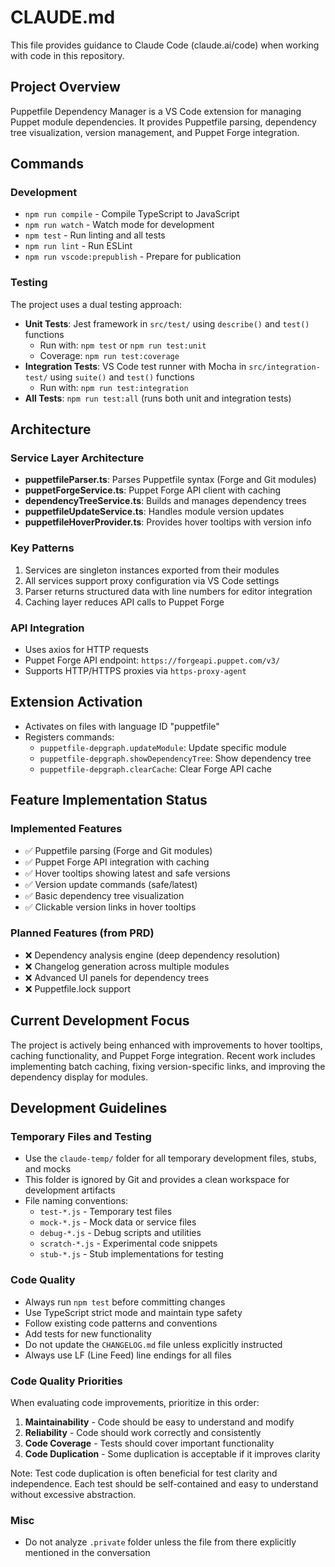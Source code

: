 # CLAUDE.md

This file provides guidance to Claude Code (claude.ai/code) when working with code in this repository.

## Project Overview

Puppetfile Dependency Manager is a VS Code extension for managing Puppet module dependencies. It provides Puppetfile parsing, dependency tree visualization, version management, and Puppet Forge integration.

## Commands

### Development
- `npm run compile` - Compile TypeScript to JavaScript
- `npm run watch` - Watch mode for development
- `npm test` - Run linting and all tests
- `npm run lint` - Run ESLint
- `npm run vscode:prepublish` - Prepare for publication

### Testing
The project uses a dual testing approach:

- **Unit Tests**: Jest framework in `src/test/` using `describe()` and `test()` functions
  - Run with: `npm test` or `npm run test:unit`
  - Coverage: `npm run test:coverage`
- **Integration Tests**: VS Code test runner with Mocha in `src/integration-test/` using `suite()` and `test()` functions  
  - Run with: `npm run test:integration`
- **All Tests**: `npm run test:all` (runs both unit and integration tests)

## Architecture

### Service Layer Architecture
- **puppetfileParser.ts**: Parses Puppetfile syntax (Forge and Git modules)
- **puppetForgeService.ts**: Puppet Forge API client with caching
- **dependencyTreeService.ts**: Builds and manages dependency trees
- **puppetfileUpdateService.ts**: Handles module version updates
- **puppetfileHoverProvider.ts**: Provides hover tooltips with version info

### Key Patterns
1. Services are singleton instances exported from their modules
2. All services support proxy configuration via VS Code settings
3. Parser returns structured data with line numbers for editor integration
4. Caching layer reduces API calls to Puppet Forge

### API Integration
- Uses axios for HTTP requests
- Puppet Forge API endpoint: `https://forgeapi.puppet.com/v3/`
- Supports HTTP/HTTPS proxies via `https-proxy-agent`

## Extension Activation
- Activates on files with language ID "puppetfile"
- Registers commands:
  - `puppetfile-depgraph.updateModule`: Update specific module
  - `puppetfile-depgraph.showDependencyTree`: Show dependency tree
  - `puppetfile-depgraph.clearCache`: Clear Forge API cache

## Feature Implementation Status

### Implemented Features
- ✅ Puppetfile parsing (Forge and Git modules)
- ✅ Puppet Forge API integration with caching
- ✅ Hover tooltips showing latest and safe versions
- ✅ Version update commands (safe/latest)
- ✅ Basic dependency tree visualization
- ✅ Clickable version links in hover tooltips

### Planned Features (from PRD)
- ❌ Dependency analysis engine (deep dependency resolution)
- ❌ Changelog generation across multiple modules
- ❌ Advanced UI panels for dependency trees
- ❌ Puppetfile.lock support

## Current Development Focus
The project is actively being enhanced with improvements to hover tooltips, caching functionality, and Puppet Forge integration. Recent work includes implementing batch caching, fixing version-specific links, and improving the dependency display for modules.

## Development Guidelines

### Temporary Files and Testing
- Use the `claude-temp/` folder for all temporary development files, stubs, and mocks
- This folder is ignored by Git and provides a clean workspace for development artifacts
- File naming conventions:
  - `test-*.js` - Temporary test files
  - `mock-*.js` - Mock data or service files  
  - `debug-*.js` - Debug scripts and utilities
  - `scratch-*.js` - Experimental code snippets
  - `stub-*.js` - Stub implementations for testing

### Code Quality
- Always run `npm test` before committing changes
- Use TypeScript strict mode and maintain type safety
- Follow existing code patterns and conventions
- Add tests for new functionality
- Do not update the `CHANGELOG.md` file unless explicitly instructed
- Always use LF (Line Feed) line endings for all files

### Code Quality Priorities
When evaluating code improvements, prioritize in this order:
1. **Maintainability** - Code should be easy to understand and modify
2. **Reliability** - Code should work correctly and consistently
3. **Code Coverage** - Tests should cover important functionality
4. **Code Duplication** - Some duplication is acceptable if it improves clarity

Note: Test code duplication is often beneficial for test clarity and independence. Each test should be self-contained and easy to understand without excessive abstraction.

### Misc
- Do not analyze `.private` folder unless the file from there explicitly mentioned in the conversation